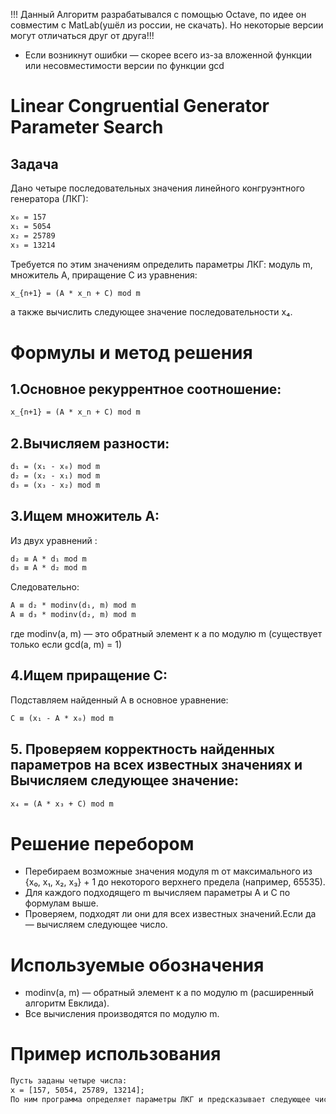 !!! Данный Алгоритм разрабатывался с помощью Octave, по идее он совместим с MatLab(ушёл из россии, не скачать). Но некоторые версии могут отличаться друг от друга!!!

 - Если возникнут ошибки — скорее всего из-за вложенной функции или несовместимости версии по функции gcd


# Linear Congruential Generator Parameter Search
## Задача
Дано четыре последовательных значения линейного конгруэнтного генератора (ЛКГ):
```Html
x₀ = 157
x₁ = 5054
x₂ = 25789
x₃ = 13214
```
Требуется по этим значениям определить параметры ЛКГ: модуль m, множитель A, приращение C из уравнения:
```Html
x_{n+1} = (A * x_n + C) mod m
```
а также вычислить следующее значение последовательности x₄.
# Формулы и метод решения
## 1.Основное рекуррентное соотношение:
```Html
x_{n+1} = (A * x_n + C) mod m
```
## 2.Вычисляем разности:
```Html
d₁ = (x₁ - x₀) mod m
d₂ = (x₂ - x₁) mod m
d₃ = (x₃ - x₂) mod m
```
## 3.Ищем множитель A:
Из двух уравнений :
```Html
d₂ ≡ A * d₁ mod m
d₃ ≡ A * d₂ mod m
```
Следовательно:
```Html
A ≡ d₂ * modinv(d₁, m) mod m
A ≡ d₃ * modinv(d₂, m) mod m
```
где modinv(a, m) — это обратный элемент к a по модулю m (существует только если gcd(a, m) = 1)
## 4.Ищем приращение C:
Подставляем найденный A в основное уравнение:
```Html
C ≡ (x₁ - A * x₀) mod m
```
## 5. Проверяем корректность найденных параметров на всех известных значениях и Вычисляем следующее значение:
```Html
x₄ = (A * x₃ + C) mod m
```
# Решение перебором
- Перебираем возможные значения модуля m от максимального из {x₀, x₁, x₂, x₃} + 1 до некоторого верхнего предела (например, 65535).
- Для каждого подходящего m вычисляем параметры A и C по формулам выше.
- Проверяем, подходят ли они для всех известных значений.Если да — вычисляем следующее число.
# Используемые обозначения
- modinv(a, m) — обратный элемент к a по модулю m (расширенный алгоритм Евклида).
- Все вычисления производятся по модулю m.
# Пример использования
```Html
Пусть заданы четыре числа:
x = [157, 5054, 25789, 13214];
По ним программа определяет параметры ЛКГ и предсказывает следующее число.
```